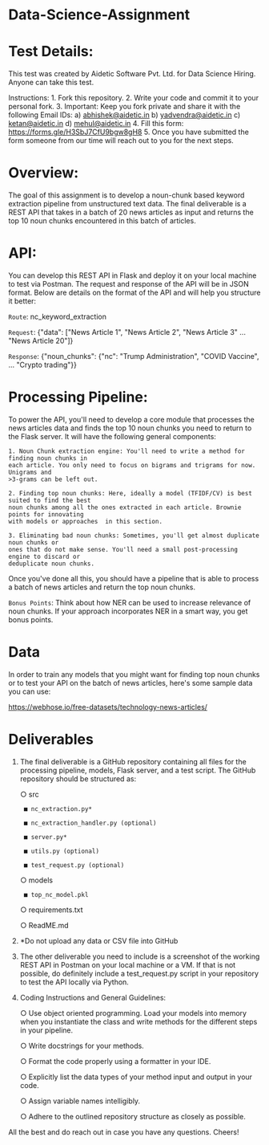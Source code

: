 # Data-Science-Assignment

# Test Details:
  This test was created by Aidetic Software Pvt. Ltd. for Data Science Hiring. Anyone can take this test.
  
  Instructions:
    1. Fork this repository.
    2. Write your code and commit it to your personal fork.
    3. Important: Keep you fork private and share it with the following Email IDs:
            a) abhishek@aidetic.in
            b) yadvendra@aidetic.in
            c) ketan@aidetic.in
            d) mehul@aidetic.in
    4. Fill this form: https://forms.gle/H3SbJ7CfU9bgw8gH8
    5. Once you have submitted the form someone from our time will reach out to you for the next steps.

# Overview:
  The goal of this assignment is to develop a noun-chunk based keyword extraction pipeline from
  unstructured text data. The final deliverable is a REST API that takes in a batch of 20 news
  articles as input and returns the top 10 noun chunks encountered in this batch of articles.


# API:
  You can develop this REST API in Flask and deploy it on your local machine to test via Postman.
  The request and response of the API will be in JSON format. Below are details on the format of
  the API and will help you structure it better:

  `Route`: nc_keyword_extraction
  
  `Request`: {"data": ["News Article 1", "News Article 2", "News Article 3" ... "News Article 20"]}
  
  `Response`: {"noun_chunks": {"nc": "Trump Administration", "COVID Vaccine", ... "Crypto trading"}}

# Processing Pipeline:
  To power the API, you'll need to develop a core module that processes the news articles data
  and finds the top 10 noun chunks you need to return to the Flask server. It will have the following
  general components:
    
    1. Noun Chunk extraction engine: You'll need to write a method for finding noun chunks in
    each article. You only need to focus on bigrams and trigrams for now. Unigrams and
    >3-grams can be left out.

    2. Finding top noun chunks: Here, ideally a model (TFIDF/CV) is best suited to find the best
    noun chunks among all the ones extracted in each article. Brownie points for innovating
    with models or approaches  in this section.
    
    3. Eliminating bad noun chunks: Sometimes, you'll get almost duplicate noun chunks or
    ones that do not make sense. You'll need a small post-processing engine to discard or
    deduplicate noun chunks.

Once you've done all this, you should have a pipeline that is able to process a batch of news
articles and return the top noun chunks.

`Bonus Points`: Think about how NER can be used to increase relevance of noun chunks. If your
approach incorporates NER in a smart way, you get bonus points.

# Data
  In order to train any models that you might want for finding top noun chunks or to test your API
  on the batch of news articles, here's some sample data you can use:
  
  https://webhose.io/free-datasets/technology-news-articles/

# Deliverables
  
  1. The final deliverable is a GitHub repository containing all files for the processing pipeline,
  models, Flask server, and a test script. The GitHub repository should be structured as:
  
      ○ src
      
          ■ nc_extraction.py*

          ■ nc_extraction_handler.py (optional)

          ■ server.py*

          ■ utils.py (optional)

          ■ test_request.py (optional)
        
      ○ models
      
          ■ top_nc_model.pkl
        
      ○ requirements.txt
      
      ○ ReadME.md
  
  2. *Do not upload any data or CSV file into GitHub
  
  3. The other deliverable you need to include is a screenshot of the working REST API in
  Postman on your local machine or a VM. If that is not possible, do definitely include a
  test_request.py script in your repository to test the API locally via Python.
  
  4. Coding Instructions and General Guidelines:


      ○ Use object oriented programming. Load your models into memory when you
      instantiate the class and write methods for the different steps in your pipeline.
      
      ○ Write docstrings for your methods.
      
      ○ Format the code properly using a formatter in your IDE.
      
      ○ Explicitly list the data types of your method input and output in your code.
      
      ○ Assign variable names intelligibly.
      
      ○ Adhere to the outlined repository structure as closely as possible.

All the best and do reach out in case you have any questions. Cheers!
